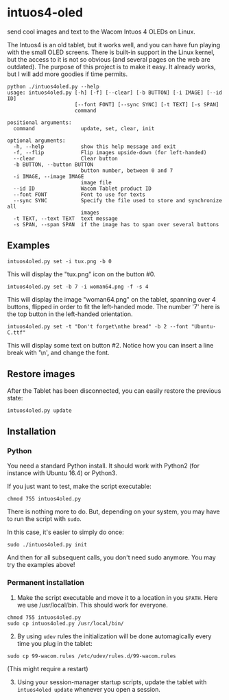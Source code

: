 # intuos4-oled
send cool images and text to the Wacom Intuos 4 OLEDs on Linux.

The Intuos4 is an old tablet, but it works well, and you can have fun
playing with the small OLED screens.  There is built-in support in the
Linux kernel, but the access to it is not so obvious (and several
pages on the web are outdated).  The purpose of this project is to
make it easy. It already works, but I will add more goodies if time
permits.

```
python ./intuos4oled.py --help
usage: intuos4oled.py [-h] [-f] [--clear] [-b BUTTON] [-i IMAGE] [--id ID]
                      [--font FONT] [--sync SYNC] [-t TEXT] [-s SPAN]
                      command

positional arguments:
  command               update, set, clear, init

optional arguments:
  -h, --help            show this help message and exit
  -f, --flip            Flip images upside-down (for left-handed)
  --clear               Clear button
  -b BUTTON, --button BUTTON
                        button number, between 0 and 7
  -i IMAGE, --image IMAGE
                        image file
  --id ID               Wacom Tablet product ID
  --font FONT           Font to use for texts
  --sync SYNC           Specify the file used to store and synchronize all
                        images
  -t TEXT, --text TEXT  text message
  -s SPAN, --span SPAN  if the image has to span over several buttons
```

## Examples

```
intuos4oled.py set -i tux.png -b 0
```

This will display the "tux.png" icon on the button #0.

```
intuos4oled.py set -b 7 -i woman64.png -f -s 4
```

This will display the image "woman64.png" on the tablet, spanning over
4 buttons, flipped in order to fit the left-handed mode. The number
'7' here is the top button in the left-handed orientation.

```
intuos4oled.py set -t "Don't forget\nthe bread" -b 2 --font "Ubuntu-C.ttf"
```

This will display some text on button #2. Notice how you can insert a
line break with '\n', and change the font.

## Restore images

After the Tablet has been disconnected, you can easily restore the
previous state:

```
intuos4oled.py update
```

## Installation

### Python

You need a standard Python install. It should work with Python2 (for
instance with Ubuntu 16.4) or Python3.

If you just want to test, make the script executable:
```
chmod 755 intuos4oled.py
```

There is nothing more to do. But, depending on your system, you may
have to run the script with `sudo`.

In this case, it's easier to simply do once:
```
sudo ./intuos4oled.py init
```

And then for all subsequent calls, you don't need sudo anymore. You
may try the examples above!

### Permanent installation

1. Make the script executable and move it to a location in you
   `$PATH`. Here we use /usr/local/bin. This should work for everyone.

```
chmod 755 intuos4oled.py
sudo cp intuos4oled.py /usr/local/bin/
```

2. By using `udev` rules the initialization will be done automagically
   every time you plug in the tablet:

```
sudo cp 99-wacom.rules /etc/udev/rules.d/99-wacom.rules
```
(This might require a restart)

3. Using your session-manager startup scripts, update the tablet with
   `intuos4oled update` whenever you open a session.

